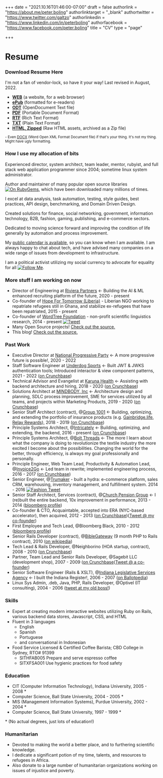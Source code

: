 +++
date = "2021.10.16T01:46:00-07:00"
draft = false
authorlink = "https://about.me/peter.boling"
authorlinktarget = "_blank"
authortwitter = "https://www.twitter.com/galtzo"
authorlinkedin = "https://www.linkedin.com/in/peterboling"
authorfacebook = "https://www.facebook.com/peter.boling"
title = "CV"
type = "page"

+++

# Resume

### Download Resume Here <i class="fas fa-level-down"></i>

I'm not a fan of vendor-lock, so have it your way!  Last revised in August, 2022.

- **[WEB](http://resume.peterboling.com)** (a website, for a web browser)
- **[ePub](/cv/Peter_Boling_Resume_2022.08.24.epub)** (formatted for e-readers)
- **[ODT](/cv/Peter_Boling_Resume_2022.08.24.odt)** (OpenDocument Text file)
- **[PDF](/cv/Peter_Boling_Resume_2022.08.24.pdf)** (Portable Document Format)
- **[RTF](/cv/Peter_Boling_Resume_2022.08.24.rtf)** (Rich Text Format)
- **[TXT](/cv/Peter_Boling_Resume_2022.08.24.txt)** (Plain Text Format)
- **[HTML, Zipped](/cv/Peter_Boling_Resume_2022.08.24.zip)** (Raw HTML assets, archived as a Zip file)

<small>- Even [DOCX](/cv/Peter_Boling_Resume_2022.08.24.docx) (Word Open XML Format Document file) if that's your thing.  It's not my thing.  Might have ugly formatting.</small>

### How I use my allocation of bits

Experienced director, system architect, team leader, mentor, rubyist, and full stack web application programmer since 2004; sometime linux system administrator.

Author and maintainer of many popular open source libraries [![On RubyGems](https://img.shields.io/gem/u/pboling.svg)](https://rubygems.org/profiles/pboling), which have been downloaded many millions of times.

I excel at data analysis, task automation, testing, style guides, best practices, API design, benchmarking, and Domain Driven Design.

Created solutions for finance, social networking, government, information technology, B2B, fashion, gaming, publishing, and e-commerce sectors.

Dedicated to moving science forward and improving the condition of life generally by automation and process improvement.

My [public calendar is available](https://calendar.google.com/calendar/embed?src=peter.boling%40gmail.com&ctz=America/Los_Angeles), so you can know when I am available.  I am always happy to chat about tech, and have advised many companies on a wide range of issues from development to infrastructure.

I am a political activist utilizing my social currency to advocate for equality for all [![Follow Me](https://img.shields.io/twitter/follow/galtzo.svg?style=social&label=Follow)](http://twitter.com/intent/user?screen_name=galtzo).

### More stuff I am working on now

* Director of Engineering at [Riviera Partners](https://rivierapartners.com) &larr; Building the AI & ML enhanced recruiting platform of the future, 2020 - present
* Co-founder of [Hope For Tomorrow (Liberia)](https://www.facebook.com/hope.for.tomorrow.liberia/) - Liberian NGO working to repatriate refugees still in Ghana, and stabilize ex-refugees that have been repatriated, 2015 - present
* Co-founder of [WordTree Foundation](http://wordtree.org) - non-profit scientific linguistics research, 2014 - present
[![Tweet](https://img.shields.io/twitter/url/http/wordtree.org.svg?style=social)](https://twitter.com/intent/tweet?text=Interesting:&amp;url=http%3A%2F%2Fwordtree.org)
* Many Open Source projects! [Check out the source.](https://github.com/pboling/)
* This blog! [Check out the source.](https://github.com/pboling/railsbling.com)

### Past Work

* Executive Director at [National Progressive Party](https://discord.gg/3V6j6Vy) &larr; A more progressive future is possible!, 2020 - 2022
* Staff Software Engineer at [Underdog Sports](https://underdogsports.com/) &larr; Built JWT & JWKS authentication tools; Introduced interactor & view component patterns, 2021 - 2022 ([on Crunchbase](https://www.crunchbase.com/organization/underdog-fantasy))
* Technical Advisor and Evangelist at [Karuna Health](https://meetkaruna.com/) &larr; Assisting with backend architecture and hiring, 2018 - 2020 ([on Crunchbase](https://www.crunchbase.com/organization/karuna))
* Solutions Architect at [MINDBODY, Inc](https://www.mindbodyonline.com/) &larr; Architecture design and planning, SDLC process improvement, SME for services utilized by all teams, and projects within Marketing Products, 2019 - 2020 ([on Crunchbase](https://www.crunchbase.com/organization/mindbody))
* Senior Staff Architect (contract), @[Group 1001](https://www.group1001.com) &larr; Building, optimizing, and extending the portfolio of insurance products (e.g. [Gainbridge.life](https://gainbridge.life), [Relay Rewards](https://relayrewards.com)), 2018 - 2019 ([on Crunchbase](https://www.crunchbase.com/organization/group1001))
* Principle Systems Architect, @[Intricately](https://intricately.com/) &larr; Building, optimizing, and extending, the backend, 2016 - present ([on Crunchbase](https://www.crunchbase.com/organization/intricately#/entity))
* Principle Systems Architect, @[Bolt Threads](https://boltthreads.com/) &larr; The more I learn about what the company is doing to revolutionize the textile industry the more excited I become about the possibilities.  Changing the world for the better, through efficiency, is always my goal professionally and personally.
* Principle Engineer, Web Team Lead, Productivity & Automation Lead, @[Invoice2Go](https://www.invoice2go.com) &larr; Led team in rewrite; implemented engineering process, 2016 - 2017 ([on Crunchbase](https://www.crunchbase.com/organization/invoice2go))
* Senior Engineer, @[Trumaker](http://www.trumaker.com) - built a hydra: e-commerce platform, sales CRM, warehousing, inventory management, and fulfillment system. 2014 - 2016 
[![Fashion Tweet](https://img.shields.io/twitter/url/https/trumaker.com.svg?style=social)](https://twitter.com/intent/tweet?text=Shirts:&amp;url=https%3A%2F%2Ftrumaker.com)
* Senior Staff Architect, Services (contract), @[Church Pension Group](https://www.cpg.org/) &larr; I (re)built the entire backend, 10x improvement in performance, 2013 - 2014 ([bloomberg profile](http://www.bloomberg.com/research/stocks/private/snapshot.asp?privcapId=3648509))
* Co-founder & CTO, Acquaintable, accepted into ERA (NYC-based accelerator), then acquired, 2012 - 2013 ([on Crunchbase](https://www.crunchbase.com/organization/acquaintable))([Tweet @ my co-founder](https://twitter.com/joeljrod))
* First Employee and Tech Lead, @Bloomberg Black, 2010 - 2012 ([bloomberg profile](http://www.bloomberg.com/research/stocks/private/snapshot.asp?privcapId=160210))
* Senior Rails Developer (contract), @[BibleGateway](https://www.biblegateway.com/) (9 month PHP to Rails contract), 2010 ([on wikipedia](https://en.wikipedia.org/wiki/BibleGateway.com))
* Tech Lead & Rails Developer, @Neighborino (HOA startup, contract), 2008 - 2010 ([on Crunchbase](https://www.crunchbase.com/organization/neighborino))
* Partner, Team Lead and Senior Rails Developer, @Sagebit LLC (development shop), 2007 - 2009 ([on Crunchbase](https://www.crunchbase.com/organization/sagebit)([Tweet @ a co-founder](https://twitter.com/ben_mishkin))
* Senior Software Engineer (Rails & XSLT), @[Indiana Legislative Services Agency](http://www.in.gov/legislative/register/irtoc.htm) &larr; I built the Indiana Register!, 2006 - 2007 ([on Ballotpedia](http://ballotpedia.org/Indiana_Legislative_Services_Agency))
* Linux Sys Admin, .deb, Java, PHP, Rails Developer, @Optivel (IT consulting), 2004 - 2006 ([tweet at my old boss!](https://twitter.com/macksmind))

### Skills

* Expert at creating modern interactive websites utilizing Ruby on Rails, various backend data stores, Javascript, CSS, and HTML
* Fluent in 3 languages
  * English
  * Spanish
  * Portuguese
  * and conversational in Indonesian
* Food Service Licensed & Certified Coffee Barista; CBD College in Sydney, RTO# 91399
  * SITHFAB005 Prepare and serve espresso coffee
  * SITXFSA001 Use hygienic practices for food safety

### Education

* CIT (Computer Information Technology), Indiana University, 2005 - 2008 \*
* Computer Science, Ball State University, 2004 - 2005 \*
* MIS (Management Information Systems), Purdue University, 2002 - 2004 \*
* Computer Science, Ball State University, 1997 - 1999 \*

\* (No actual degrees, just lots of education!)

### Humanitarian

* Devoted to making the world a better place, and to furthering scientific knowledge.
* I dedicate a significant potion of my time, talents, and resources to refugees in Africa.
* Also donate to a large number of humanitarian organizations working on issues of injustice and poverty.
